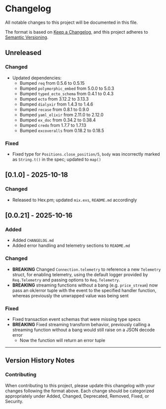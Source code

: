 # Changelog

All notable changes to this project will be documented in this file.

The format is based on [Keep a Changelog](https://keepachangelog.com/en/1.0.0/),
and this project adheres to [Semantic Versioning](https://semver.org/spec/v2.0.0.html).

## Unreleased

### Changed
- Updated dependencies:
  - Bumped `req` from 0.5.6 to 0.5.15
  - Bumped `polymorphic_embed` from 5.0.0 to 5.0.3
  - Bumped `typed_ecto_schema` from 0.4.1 to 0.4.3
  - Bumped `ecto` from 3.12.2 to 3.13.3
  - Bumped `dialyxir` from 1.4.3 to 1.4.6
  - Bumped `recase` from 0.8.1 to 0.9.0
  - Bumped `yaml_elixir` from 2.11.0 to 2.12.0
  - Bumped `ex_doc` from 0.34.2 to 0.38.4
  - Bumped `credo` from 1.7.7 to 1.7.13
  - Bumped `excoveralls` from 0.18.2 to 0.18.5

### Fixed
- Fixed type for `Positions.close_position/5`, `body` was incorrectly marked as `String.t()` in the spec; updated to `map()`

## [0.1.0] - 2025-10-18

### Changed
- Released to Hex.pm; updated `mix.exs`, `README.md` accordingly

## [0.0.21] - 2025-10-16

### Added
- Added `CHANGELOG.md`
- Added error handling and telemetry sections to `README.md`

### Changed
- **BREAKING** Changed `Connection.telemetry` to reference a new `Telemetry` struct, for enabling telemetry, using the default logger provided by `Req.Telemetry` and passing options to `Req.Telemetry`.
- **BREAKING** streaming functions without a bang (e.g. `price_stream`) now pass an ok/error tuple with the event to the specified handler function, whereas previously the unwrapped value was being sent

### Fixed
- Fixed transaction event schemas that were missing type specs
- **BREAKING** Fixed streaming transform behavior, previously calling a streaming function without a bang would still raise on a JSON decode error
    - Now the function will return an error tuple

---

## Version History Notes

### Contributing
When contributing to this project, please update this changelog with your changes following the format above. Each change should be categorized appropriately under Added, Changed, Deprecated, Removed, Fixed, or Security.